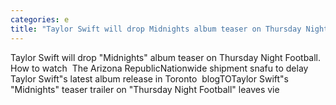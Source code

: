```yaml
---
categories: e
title: "Taylor Swift will drop Midnights album teaser on Thursday Night Football How to watch  The Arizona Republic"
---
```

Taylor Swift will drop "Midnights" album teaser on Thursday Night Football. How to watch&nbsp;&nbsp;The Arizona RepublicNationwide shipment snafu to delay Taylor Swift"s latest album release in Toronto&nbsp;&nbsp;blogTOTaylor Swift"s "Midnights" teaser trailer on "Thursday Night Football" leaves vie